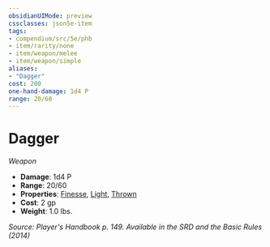 ```yaml
---
obsidianUIMode: preview
cssclasses: json5e-item
tags:
- compendium/src/5e/phb
- item/rarity/none
- item/weapon/melee
- item/weapon/simple
aliases: 
- "Dagger"
cost: 200
one-hand-damage: 1d4 P
range: 20/60
---
```

# Dagger
*Weapon*  

- **Damage**: 1d4 P
- **Range**: 20/60
- **Properties**: [Finesse](/compendium/rules/item-properties.md#Finesse), [Light](/compendium/rules/item-properties.md#Light), [Thrown](/compendium/rules/item-properties.md#Thrown)
- **Cost**: 2 gp
- **Weight**: 1.0 lbs.

*Source: Player's Handbook p. 149. Available in the <span title='Systems Reference Document (5.1)'>SRD</span> and the Basic Rules (2014)*